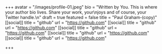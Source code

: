 +++
avatar = "/images/profile-01.jpeg"
bio = "Written by You. This is where your author bio lives. Share your work, your\njoys and of course, your Twitter handle.\n"
draft = true
featured = false
title = "Paul Graham-(copy)"
[[social]]
title = "github"
url = "https://github.com"
[[social]]
title = "github"
url = "https://github.com"
[[social]]
title = "github"
url = "https://github.com"
[[social]]
title = "github"
url = "https://github.com"
[[social]]
title = "github"
url = "https://github.com"

+++
